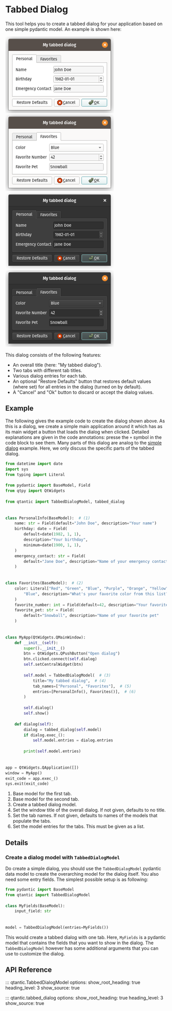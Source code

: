 # Tabbed Dialog

This tool helps you to create a tabbed dialog for your application
based on one simple pydantic model.
An example is shown here:

![Tabbed dialog tab 1 example, light mode](assets/tabbed_dialog_1_light.png#only-light)
![Tabbed dialog tab 2 example, light mode](assets/tabbed_dialog_2_light.png#only-light)
![Tabbed dialog tab 1 example, dark mode](assets/tabbed_dialog_1_dark.png#only-dark)
![Tabbed dialog tab 2 example, dark mode](assets/tabbed_dialog_2_dark.png#only-dark)

This dialog consists of the following features:

- An overall title (here: "My tabbed dialog").
- Two tabs with different tab titles.
- Various dialog entries for each tab.
- An optional "Restore Defaults" button that restores default values (where set) for all entries in the dialog (turned on by default).
- A "Cancel" and "Ok" button to discard or accept the dialog values.

## Example

The following gives the example code to create the dialog shown above.
As this is a dialog,
we create a simple main application around it which has as its main widget
a button that loads the dialog when clicked.
Detailed explanations are given in the code annotations: presse the `+` symbol in the code block to see them.
Many parts of this dialog are analog to the
[simple dialog](simple_dialog.md) example.
Here, we only discuss the specific parts of the tabbed dialog.


```python
from datetime import date
import sys
from typing import Literal

from pydantic import BaseModel, Field
from qtpy import QtWidgets

from qtantic import TabbedDialogModel, tabbed_dialog


class PersonalInfo(BaseModel):  # (1)
    name: str = Field(default="John Doe", description="Your name")
    birthday: date = Field(
        default=date(1982, 1, 1),
        description="Your birthday",
        minimum=date(1900, 1, 1),
    )
    emergency_contact: str = Field(
        default="Jane Doe", description="Name of your emergency contact"
    )


class Favorites(BaseModel):  # (2)
    color: Literal["Red", "Green", "Blue", "Purple", "Orange", "Yellow"] = Field(
        "Blue", description="What's your favorite color from this list?"
    )
    favorite_number: int = Field(default=42, description="Your favorite number")
    favorite_pet: str = Field(
        default="Snowball", description="Name of your favorite pet"
    )


class MyApp(QtWidgets.QMainWindow):
    def __init__(self):
        super().__init__()
        btn = QtWidgets.QPushButton("Open dialog")
        btn.clicked.connect(self.dialog)
        self.setCentralWidget(btn)

        self.model = TabbedDialogModel(  # (3)
            title="My tabbed dialog",  # (4)
            tab_names=["Personal", "Favorites"],  # (5)
            entries=[PersonalInfo(), Favorites()],  # (6)
        )

        self.dialog()
        self.show()

    def dialog(self):
        dialog = tabbed_dialog(self.model)
        if dialog.exec_():
            self.model.entries = dialog.entries

        print(self.model.entries)


app = QtWidgets.QApplication([])
window = MyApp()
exit_code = app.exec_()
sys.exit(exit_code)
```

1. Base model for the first tab.
2. Base model for the second tab.
3. Create a tabbed dialog model.
4. Set the window title of the overall dialog. If not given, defaults to no title.
5. Set the tab names. If not given, defaults to names of the models that populate the tabs.
6. Set the model entries for the tabs. This must be given as a list.


## Details

### Create a dialog model with `TabbedDialogModel`

Do create a simple dialog,
you should use the `TabbedDialogModel` pydantic data model to create the overarching model for the dialog itself.
You also need some entry fields.
The simplest possible setup is as following:

```python
from pydantic import BaseModel
from qtantic import TabbedDialogModel

class MyFields(BaseModel):
    input_field: str


model = TabbedDialogModel(entries=MyFields())
```

This would create a tabbed dialog with one tab.
Here, `MyFields` is a pydantic model that contains the fields that you want to show in the dialog.
The `TabbedDialogModel` however has some additional arguments that you can use to customize the dialog.

## API Reference

::: qtantic.TabbedDialogModel
    options:
      show_root_heading: true
      heading_level: 3
      show_source: true

::: qtantic.tabbed_dialog
    options:
      show_root_heading: true
      heading_level: 3
      show_source: true
